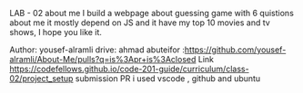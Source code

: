 LAB - 02
about me 
I build a webpage about guessing game with 6 quistions about me it mostly depend on JS and it have my top 10 movies and tv shows, I hope you like it.

Author: yousef-alramli
drive: ahmad abuteifor :https://github.com/yousef-alramli/About-Me/pulls?q=is%3Apr+is%3Aclosed
Link https://codefellows.github.io/code-201-guide/curriculum/class-02/project_setup
submission PR
i used vscode , github and ubuntu

